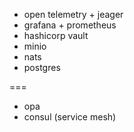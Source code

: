 * open telemetry + jeager
* grafana + prometheus
* hashicorp vault
* minio
* nats
* postgres

===
* opa
* consul (service mesh)
